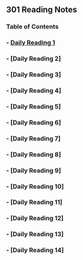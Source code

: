 ## 301 Reading Notes

### Table of Contents

### - [Daily Reading 1](https://github.com/AtkinsonKyle/reading-notes/blob/master/301/SMACCS-RWD.md)

### - [Daily Reading 2]

### - [Daily Reading 3]

### - [Daily Reading 4]

### - [Daily Reading 5]

### - [Daily Reading 6]

### - [Daily Reading 7]

### - [Daily Reading 8]

### - [Daily Reading 9]

### - [Daily Reading 10]

### - [Daily Reading 11]

### - [Daily Reading 12]

### - [Daily Reading 13]

### - [Daily Reading 14]
